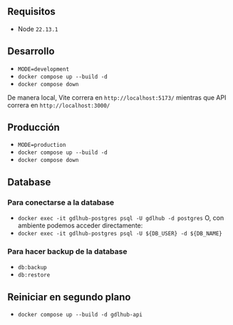 ## Requisitos

- Node `22.13.1`

## Desarrollo

- `MODE=development`
- `docker compose up --build -d`
- `docker compose down`

De manera local, Vite correra en `http://localhost:5173/` mientras que API correra en `http://localhost:3000/`

## Producción

- `MODE=production`
- `docker compose up --build -d`
- `docker compose down`

## Database
### Para conectarse a la database
- `docker exec -it gdlhub-postgres psql -U gdlhub -d postgres`
O, con ambiente podemos acceder directamente:
- `docker exec -it gdlhub-postgres psql -U ${DB_USER} -d ${DB_NAME}`

### Para hacer backup de la database
- `db:backup`
- `db:restore`

## Reiniciar en segundo plano
- `docker compose up --build -d gdlhub-api`